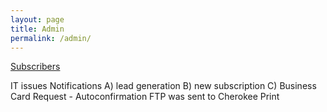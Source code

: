 ```yaml
---
layout: page
title: Admin
permalink: /admin/
---
```


[Subscribers](/login)

IT issues Notifications
A) lead generation
B) new subscription
C) Business Card Request - Autoconfirmation FTP was sent to Cherokee Print